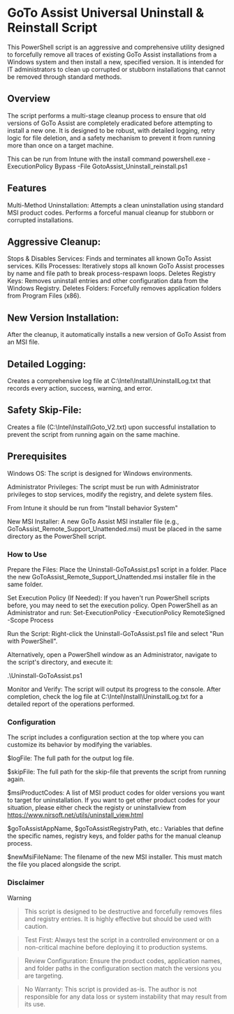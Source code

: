 # GoTo Assist Universal Uninstall & Reinstall Script

This PowerShell script is an aggressive and comprehensive utility designed to forcefully remove all traces of existing GoTo Assist installations from a Windows system and then install a new, specified version. It is intended for IT administrators to clean up corrupted or stubborn installations that cannot be removed through standard methods.

## Overview
The script performs a multi-stage cleanup process to ensure that old versions of GoTo Assist are completely eradicated before attempting to install a new one. It is designed to be robust, with detailed logging, retry logic for file deletion, and a safety mechanism to prevent it from running more than once on a target machine.

This can be run from Intune with the install command
powershell.exe -ExecutionPolicy Bypass -File GotoAssist_Uninstall_reinstall.ps1


## Features
Multi-Method Uninstallation:
Attempts a clean uninstallation using standard MSI product codes.
Performs a forceful manual cleanup for stubborn or corrupted installations.

## Aggressive Cleanup:
Stops & Disables Services: Finds and terminates all known GoTo Assist services.
Kills Processes: Iteratively stops all known GoTo Assist processes by name and file path to break process-respawn loops.
Deletes Registry Keys: Removes uninstall entries and other configuration data from the Windows Registry.
Deletes Folders: Forcefully removes application folders from Program Files (x86).

## New Version Installation:
After the cleanup, it automatically installs a new version of GoTo Assist from an MSI file.

## Detailed Logging:
Creates a comprehensive log file at C:\Intel\Install\UninstallLog.txt that records every action, success, warning, and error.

## Safety Skip-File:
Creates a file (C:\Intel\Install\Goto_V2.txt) upon successful installation to prevent the script from running again on the same machine.

## Prerequisites
Windows OS: The script is designed for Windows environments.

Administrator Privileges: The script must be run with Administrator privileges to stop services, modify the registry, and delete system files.

From Intune it should be run from "Install behavior System"

New MSI Installer: A new GoTo Assist MSI installer file (e.g., GoToAssist_Remote_Support_Unattended.msi) must be placed in the same directory as the PowerShell script.

### How to Use
Prepare the Files:
Place the Uninstall-GoToAssist.ps1 script in a folder.
Place the new GoToAssist_Remote_Support_Unattended.msi installer file in the same folder.

Set Execution Policy (If Needed):
If you haven't run PowerShell scripts before, you may need to set the execution policy. Open PowerShell as an Administrator and run:
Set-ExecutionPolicy -ExecutionPolicy RemoteSigned -Scope Process

Run the Script:
Right-click the Uninstall-GoToAssist.ps1 file and select "Run with PowerShell".

Alternatively, open a PowerShell window as an Administrator, navigate to the script's directory, and execute it:

.\Uninstall-GoToAssist.ps1

Monitor and Verify:
The script will output its progress to the console.
After completion, check the log file at C:\Intel\Install\UninstallLog.txt for a detailed report of the operations performed.

### Configuration
The script includes a configuration section at the top where you can customize its behavior by modifying the variables.

$logFile: The full path for the output log file.

$skipFile: The full path for the skip-file that prevents the script from running again.

$msiProductCodes: A list of MSI product codes for older versions you want to target for uninstallation. If you want to get other product codes for your situation, please either check the registy or uninstallview from https://www.nirsoft.net/utils/uninstall_view.html

$goToAssistAppName, $goToAssistRegistryPath, etc.: Variables that define the specific names, registry keys, and folder paths for the manual cleanup process.

$newMsiFileName: The filename of the new MSI installer. This must match the file you placed alongside the script.

### Disclaimer
> [!WARNING]

> This script is designed to be destructive and forcefully removes files and registry entries. It is highly effective but should be used with caution.

> Test First: Always test the script in a controlled environment or on a non-critical machine before deploying it to production systems.

> Review Configuration: Ensure the product codes, application names, and folder paths in the configuration section match the versions you are targeting.

> No Warranty: This script is provided as-is. The author is not responsible for any data loss or system instability that may result from its use.